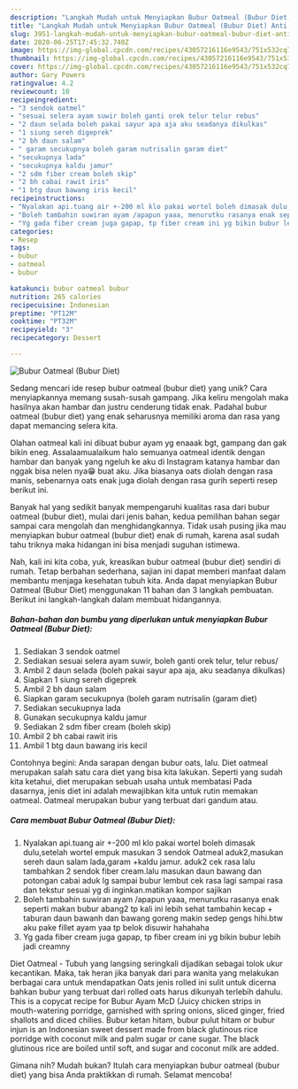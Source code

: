 ```yaml
---
description: "Langkah Mudah untuk Menyiapkan Bubur Oatmeal (Bubur Diet) Anti Gagal"
title: "Langkah Mudah untuk Menyiapkan Bubur Oatmeal (Bubur Diet) Anti Gagal"
slug: 3951-langkah-mudah-untuk-menyiapkan-bubur-oatmeal-bubur-diet-anti-gagal
date: 2020-06-25T17:45:32.740Z
image: https://img-global.cpcdn.com/recipes/43057216116e9543/751x532cq70/bubur-oatmeal-bubur-diet-foto-resep-utama.jpg
thumbnail: https://img-global.cpcdn.com/recipes/43057216116e9543/751x532cq70/bubur-oatmeal-bubur-diet-foto-resep-utama.jpg
cover: https://img-global.cpcdn.com/recipes/43057216116e9543/751x532cq70/bubur-oatmeal-bubur-diet-foto-resep-utama.jpg
author: Gary Powers
ratingvalue: 4.2
reviewcount: 10
recipeingredient:
- "3 sendok oatmel"
- "sesuai selera ayam suwir boleh ganti orek telur telur rebus"
- "2 daun selada boleh pakai sayur apa aja aku seadanya dikulkas"
- "1 siung sereh digeprek"
- "2 bh daun salam"
- " garam secukupnya boleh garam nutrisalin garam diet"
- "secukupnya lada"
- "secukupnya kaldu jamur"
- "2 sdm fiber cream boleh skip"
- "2 bh cabai rawit iris"
- "1 btg daun bawang iris kecil"
recipeinstructions:
- "Nyalakan api.tuang air +-200 ml klo pakai wortel boleh dimasak dulu,setelah wortel empuk masukan 3 sendok Oatmeal aduk2,masukan sereh daun salam lada,garam +kaldu jamur. aduk2 cek rasa lalu tambahkan 2 sendok fiber cream.lalu masukan daun bawang dan potongan cabai aduk lg sampai bubur lembut cek rasa lagi sampai rasa dan tekstur sesuai yg di inginkan.matikan kompor sajikan"
- "Boleh tambahin suwiran ayam /apapun yaaa, menurutku rasanya enak seperti makan bubur abang2 tp kali ini lebih sehat tambahin kecap + taburan daun bawanh dan bawang goreng makin sedep gengs hihi.btw aku pake fillet ayam yaa tp belok disuwir hahahaha"
- "Yg gada fiber cream juga gapap, tp fiber cream ini yg bikin bubur lebih jadi creamny"
categories:
- Resep
tags:
- bubur
- oatmeal
- bubur

katakunci: bubur oatmeal bubur 
nutrition: 265 calories
recipecuisine: Indonesian
preptime: "PT12M"
cooktime: "PT32M"
recipeyield: "3"
recipecategory: Dessert

---
```



![Bubur Oatmeal (Bubur Diet)](https://img-global.cpcdn.com/recipes/43057216116e9543/751x532cq70/bubur-oatmeal-bubur-diet-foto-resep-utama.jpg)

Sedang mencari ide resep bubur oatmeal (bubur diet) yang unik? Cara menyiapkannya memang susah-susah gampang. Jika keliru mengolah maka hasilnya akan hambar dan justru cenderung tidak enak. Padahal bubur oatmeal (bubur diet) yang enak seharusnya memiliki aroma dan rasa yang dapat memancing selera kita.

Olahan oatmeal kali ini dibuat bubur ayam yg enaaak bgt, gampang dan gak bikin eneg. Assalaamualaikum halo semuanya oatmeal identik dengan hambar dan banyak yang ngeluh ke aku di Instagram katanya hambar dan nggak bisa nelen nya😁 buat aku. Jika biasanya oats diolah dengan rasa manis, sebenarnya oats enak juga diolah dengan rasa gurih seperti resep berikut ini.

Banyak hal yang sedikit banyak mempengaruhi kualitas rasa dari bubur oatmeal (bubur diet), mulai dari jenis bahan, kedua pemilihan bahan segar sampai cara mengolah dan menghidangkannya. Tidak usah pusing jika mau menyiapkan bubur oatmeal (bubur diet) enak di rumah, karena asal sudah tahu triknya maka hidangan ini bisa menjadi suguhan istimewa.


Nah, kali ini kita coba, yuk, kreasikan bubur oatmeal (bubur diet) sendiri di rumah. Tetap berbahan sederhana, sajian ini dapat memberi manfaat dalam membantu menjaga kesehatan tubuh kita. Anda dapat menyiapkan Bubur Oatmeal (Bubur Diet) menggunakan 11 bahan dan 3 langkah pembuatan. Berikut ini langkah-langkah dalam membuat hidangannya.

<!--inarticleads1-->

##### Bahan-bahan dan bumbu yang diperlukan untuk menyiapkan Bubur Oatmeal (Bubur Diet):

1. Sediakan 3 sendok oatmel
1. Sediakan sesuai selera ayam suwir, boleh ganti orek telur, telur rebus/
1. Ambil 2 daun selada (boleh pakai sayur apa aja, aku seadanya dikulkas)
1. Siapkan 1 siung sereh digeprek
1. Ambil 2 bh daun salam
1. Siapkan  garam secukupnya (boleh garam nutrisalin (garam diet)
1. Sediakan secukupnya lada
1. Gunakan secukupnya kaldu jamur
1. Sediakan 2 sdm fiber cream (boleh skip)
1. Ambil 2 bh cabai rawit iris
1. Ambil 1 btg daun bawang iris kecil


Contohnya begini: Anda sarapan dengan bubur oats, lalu. Diet oatmeal merupakan salah satu cara diet yang bisa kita lakukan. Seperti yang sudah kita ketahui, diet merupakan sebuah usaha untuk membatasi Pada dasarnya, jenis diet ini adalah mewajibkan kita untuk rutin memakan oatmeal. Oatmeal merupakan bubur yang terbuat dari gandum atau. 

<!--inarticleads2-->

##### Cara membuat Bubur Oatmeal (Bubur Diet):

1. Nyalakan api.tuang air +-200 ml klo pakai wortel boleh dimasak dulu,setelah wortel empuk masukan 3 sendok Oatmeal aduk2,masukan sereh daun salam lada,garam +kaldu jamur. aduk2 cek rasa lalu tambahkan 2 sendok fiber cream.lalu masukan daun bawang dan potongan cabai aduk lg sampai bubur lembut cek rasa lagi sampai rasa dan tekstur sesuai yg di inginkan.matikan kompor sajikan
1. Boleh tambahin suwiran ayam /apapun yaaa, menurutku rasanya enak seperti makan bubur abang2 tp kali ini lebih sehat tambahin kecap + taburan daun bawanh dan bawang goreng makin sedep gengs hihi.btw aku pake fillet ayam yaa tp belok disuwir hahahaha
1. Yg gada fiber cream juga gapap, tp fiber cream ini yg bikin bubur lebih jadi creamny


Diet Oatmeal - Tubuh yang langsing seringkali dijadikan sebagai tolok ukur kecantikan. Maka, tak heran jika banyak dari para wanita yang melakukan berbagai cara untuk mendapatkan Oats jenis rolled ini sulit untuk dicerna bahkan bubur yang terbuat dari rolled oats harus dikunyah terlebih dahulu. This is a copycat recipe for Bubur Ayam McD (Juicy chicken strips in mouth-watering porridge, garnished with spring onions, sliced ginger, fried shallots and diced chilies. Bubur ketan hitam, bubur pulut hitam or bubur injun is an Indonesian sweet dessert made from black glutinous rice porridge with coconut milk and palm sugar or cane sugar. The black glutinous rice are boiled until soft, and sugar and coconut milk are added. 

Gimana nih? Mudah bukan? Itulah cara menyiapkan bubur oatmeal (bubur diet) yang bisa Anda praktikkan di rumah. Selamat mencoba!
